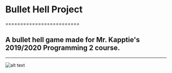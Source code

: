 # Bullet Hell Project
=========================
## A bullet hell game made for Mr. Kapptie's 2019/2020 Programming 2 course.
-------------------------
![alt text][logo]

[logo]: (https://github.com/Reptoshi/BulletHellProject/blob/master/src/images/Ship.png)
